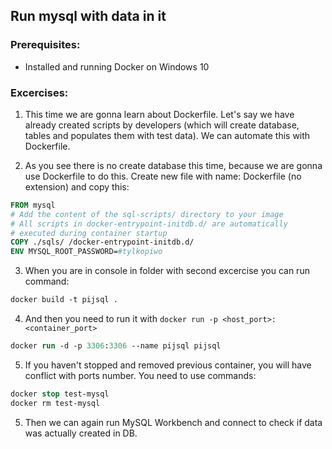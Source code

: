 ## Run mysql with data in it

### Prerequisites:

- Installed and running Docker on Windows 10

### Excercises:

1. This time we are gonna learn about Dockerfile. Let's say we have already created scripts by developers (which will create database, tables and populates them with test data). We can automate this with Dockerfile.

2. As you see there is no create database this time, because we are gonna use Dockerfile to do this. Create new file with name: Dockerfile (no extension) and copy this:

```Dockerfile
FROM mysql
# Add the content of the sql-scripts/ directory to your image
# All scripts in docker-entrypoint-initdb.d/ are automatically
# executed during container startup
COPY ./sqls/ /docker-entrypoint-initdb.d/
ENV MYSQL_ROOT_PASSWORD=#tylkopiwo
```

3. When you are in console in folder with second excercise you can run command:

```ps
docker build -t pijsql .
```

4. And then you need to run it with `docker run -p <host_port>:<container_port>`

```ps
docker run -d -p 3306:3306 --name pijsql pijsql
```

5. If you haven't stopped and removed previous container, you will have conflict with ports number. You need to use commands:

```ps
docker stop test-mysql
docker rm test-mysql
```

5. Then we can again run MySQL Workbench and connect to check if data was actually created in DB.
